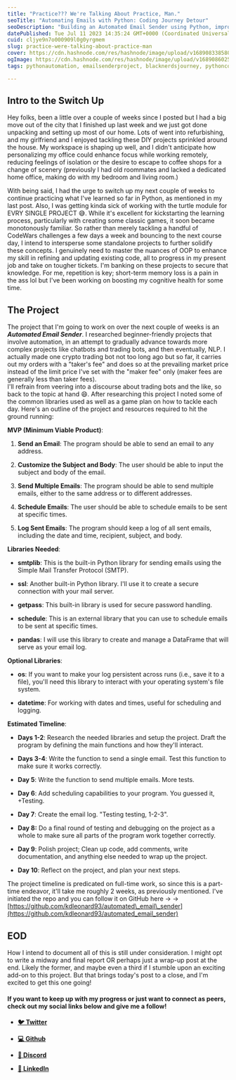 ```yaml
---
title: "Practice??? We're Talking About Practice, Man."
seoTitle: "Automating Emails with Python: Coding Journey Detour"
seoDescription: "Building an Automated Email Sender using Python, improving my OOP skills, and delving into automation."
datePublished: Tue Jul 11 2023 14:35:24 GMT+0000 (Coordinated Universal Time)
cuid: cljye9n7o000909l0g0yrgmem
slug: practice-were-talking-about-practice-man
cover: https://cdn.hashnode.com/res/hashnode/image/upload/v1689083385806/fb9f0be3-4762-41e9-af8a-58f4cf7aa413.jpeg
ogImage: https://cdn.hashnode.com/res/hashnode/image/upload/v1689086025138/4f69a7fa-c5dc-4403-972d-c69b8f834628.jpeg
tags: pythonautomation, emailsenderproject, blacknerdsjourney, pythoncodewarrior, techdiyprojects

---
```


## Intro to the Switch Up

Hey folks, been a little over a couple of weeks since I posted but I had a big move out of the city that I finished up last week and we just got done unpacking and setting up most of our home. Lots of went into refurbishing, and my girlfriend and I enjoyed tackling these DIY projects sprinkled around the house. My workspace is shaping up well, and I didn't anticipate how personalizing my office could enhance focus while working remotely, reducing feelings of isolation or the desire to escape to coffee shops for a change of scenery (previously I had old roommates and lacked a dedicated home office, making do with my bedroom and living room.)

With being said, I had the urge to switch up my next couple of weeks to continue practicing what I've learned so far in Python, as mentioned in my last post. Also, I was getting kinda sick of working with the turtle module for EVRY SINGLE PROJECT 😅. While it's excellent for kickstarting the learning process, particularly with creating some classic games, it soon became monotonously familiar. So rather than merely tackling a handful of CodeWars challenges a few days a week and bouncing to the next course day, I intend to intersperse some standalone projects to further solidify these concepts. I genuinely need to master the nuances of OOP to enhance my skill in refining and updating existing code, all to progress in my present job and take on tougher tickets. I'm banking on these projects to secure that knowledge. For me, repetition is key; short-term memory loss is a pain in the ass lol but I've been working on boosting my cognitive health for some time.

## The Project

The project that I'm going to work on over the next couple of weeks is an ***Automated Email Sender***. I researched beginner-friendly projects that involve automation, in an attempt to gradually advance towards more complex projects like chatbots and trading bots, and then eventually, NLP. I actually made one crypto trading bot not too long ago but so far, it carries out my orders with a "taker's fee" and does so at the prevailing market price instead of the limit price I've set with the "maker fee" only (maker fees are generally less than taker fees).  
I'll refrain from veering into a discourse about trading bots and the like, so back to the topic at hand 😄. After researching this project I noted some of the common libraries used as well as a game plan on how to tackle each day. Here's an outline of the project and resources required to hit the ground running:

**MVP (Minimum Viable Product)**:

1. **Send an Email**: The program should be able to send an email to any address.
    
2. **Customize the Subject and Body**: The user should be able to input the subject and body of the email.
    
3. **Send Multiple Emails**: The program should be able to send multiple emails, either to the same address or to different addresses.
    
4. **Schedule Emails**: The user should be able to schedule emails to be sent at specific times.
    
5. **Log Sent Emails**: The program should keep a log of all sent emails, including the date and time, recipient, subject, and body.
    

**Libraries Needed**:

* **smtplib**: This is the built-in Python library for sending emails using the Simple Mail Transfer Protocol (SMTP).
    
* **ssl**: Another built-in Python library. I'll use it to create a secure connection with your mail server.
    
* **getpass**: This built-in library is used for secure password handling.
    
* **schedule**: This is an external library that you can use to schedule emails to be sent at specific times.
    
* **pandas**: I will use this library to create and manage a DataFrame that will serve as your email log.
    

**Optional Libraries**:

* **os**: If you want to make your log persistent across runs (i.e., save it to a file), you'll need this library to interact with your operating system's file system.
    
* **datetime**: For working with dates and times, useful for scheduling and logging.
    

**Estimated Timeline**:

* **Days 1-2**: Research the needed libraries and setup the project. Draft the program by defining the main functions and how they'll interact.
    
* **Days 3-4**: Write the function to send a single email. Test this function to make sure it works correctly.
    
* **Day 5**: Write the function to send multiple emails. More tests.
    
* **Day 6**: Add scheduling capabilities to your program. You guessed it, +Testing.
    
* **Day 7**: Create the email log. "Testing testing, 1-2-3".
    
* **Day 8:** Do a final round of testing and debugging on the project as a whole to make sure all parts of the program work together correctly.
    
* **Day 9**: Polish project; Clean up code, add comments, write documentation, and anything else needed to wrap up the project.
    
* **Day 10**: Reflect on the project, and plan your next steps.
    

The project timeline is predicated on full-time work, so since this is a part-time endeavor, it'll take me roughly 2 weeks, as previously mentioned. I've initiated the repo and you can follow it on GitHub here -&gt; -&gt; [https://github.com/kdleonard93/automated\_email\_sender](https://github.com/kdleonard93/automated_email_sender)

## EOD

How I intend to document all of this is still under consideration. I might opt to write a midway and final report OR perhaps just a wrap-up post at the end. Likely the former, and maybe even a third if I stumble upon an exciting add-on to this project. But that brings today's post to a close, and I'm excited to get this one going!

#### **If you want to keep up with my progress or just want to connect as peers, check out my social links below and give me a follow!**

* [**🐦 Twitter**](https://twitter.com/RingoMandingo93)
    
* [**💻 Github**](https://github.com/kdleonard93)
    
* [**👾 Discord**](https://discord.com/users/407639833146818570)
    
* [**👔 LinkedIn**](https://www.linkedin.com/in/kyle-leonard93/)